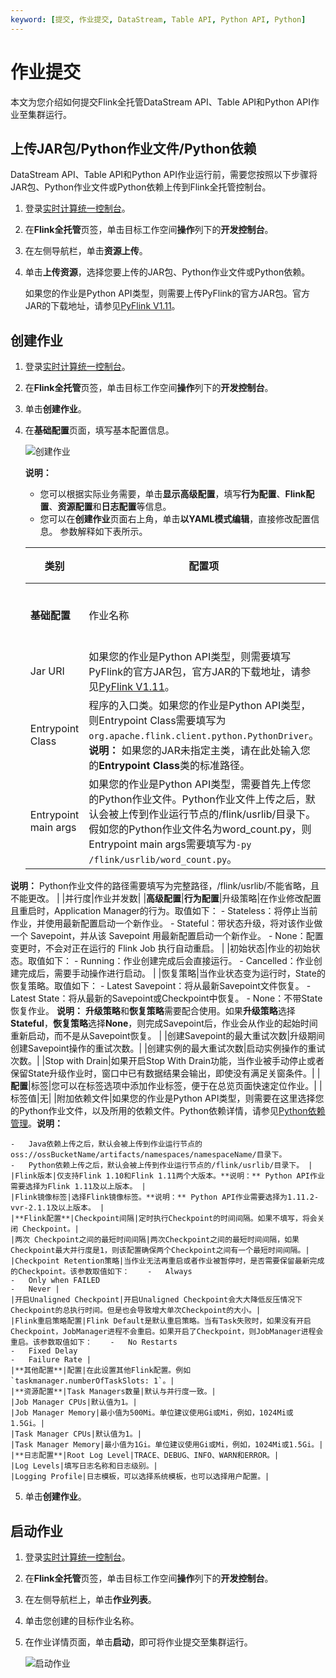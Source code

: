 ```yaml
---
keyword: [提交, 作业提交, DataStream, Table API, Python API, Python]
---
```


# 作业提交

本文为您介绍如何提交Flink全托管DataStream API、Table API和Python API作业至集群运行。

## 上传JAR包/Python作业文件/Python依赖

DataStream API、Table API和Python API作业运行前，需要您按照以下步骤将JAR包、Python作业文件或Python依赖上传到Flink全托管控制台。

1.  登录[实时计算统一控制台](https://realtime-compute.console.aliyun.com/regions/cn-shanghai)。

2.  在**Flink全托管**页签，单击目标工作空间**操作**列下的**开发控制台**。

3.  在左侧导航栏，单击**资源上传**。

4.  单击**上传资源**，选择您要上传的JAR包、Python作业文件或Python依赖。

    如果您的作业是Python API类型，则需要上传PyFlink的官方JAR包。官方JAR的下载地址，请参见[PyFlink V1.11](https://repo1.maven.org/maven2/org/apache/flink/flink-python_2.11/1.11.2/flink-python_2.11-1.11.2.jar)。


## 创建作业

1.  登录[实时计算统一控制台](https://realtime-compute.console.aliyun.com/regions/cn-shanghai)。

2.  在**Flink全托管**页签，单击目标工作空间**操作**列下的**开发控制台**。

3.  单击**创建作业**。

4.  在**基础配置**页面，填写基本配置信息。

    ![创建作业](https://static-aliyun-doc.oss-accelerate.aliyuncs.com/assets/img/zh-CN/9446569951/p132936.png)

    **说明：**

    -   您可以根据实际业务需要，单击**显示高级配置**，填写**行为配置**、**Flink配置**、**资源配置**和**日志配置**等信息。
    -   您可以在**创建作业**页面右上角，单击**以YAML模式编辑**，直接修改配置信息。
    参数解释如下表所示。

    |类别|配置项|说明|
    |--|---|--|
    |**基础配置**|作业名称|作业名称|
    |Jar URI|如果您的作业是Python API类型，则需要填写PyFlink的官方JAR包，官方JAR的下载地址，请参见[PyFlink V1.11](https://repo1.maven.org/maven2/org/apache/flink/flink-python_2.11/1.11.2/flink-python_2.11-1.11.2.jar)。|
    |Entrypoint Class|程序的入口类。如果您的作业是Python API类型，则Entrypoint Class需要填写为`org.apache.flink.client.python.PythonDriver`。**说明：** 如果您的JAR未指定主类，请在此处输入您的**Entrypoint Class**类的标准路径。 |
    |Entrypoint main args|如果您的作业是Python API类型，需要首先上传您的Python作业文件。Python作业文件上传之后，默认会被上传到作业运行节点的/flink/usrlib/目录下。假如您的Python作业文件名为word\_count.py，则Entrypoint main args需要填写为`-py /flink/usrlib/word_count.py`。

**说明：** Python作业文件的路径需要填写为完整路径，/flink/usrlib/不能省略，且不能更改。 |
    |并行度|作业并发数|
    |**高级配置**|**行为配置**|升级策略|在作业修改配置且重启时，Application Manager的行为。取值如下：    -   Stateless：将停止当前作业，并使用最新配置启动一个新作业。
    -   Stateful：带状态升级，将对该作业做一个 Savepoint，并从该 Savepoint 用最新配置启动一个新作业。
    -   None：配置变更时，不会对正在运行的 Flink Job 执行自动重启。 |
    |初始状态|作业的初始状态。取值如下：    -   Running：作业创建完成后会直接运行。
    -   Cancelled：作业创建完成后，需要手动操作进行启动。 |
    |恢复策略|当作业状态变为运行时，State的恢复策略。取值如下：    -   Latest Savepoint：将从最新Savepoint文件恢复。
    -   Latest State：将从最新的Savepoint或Checkpoint中恢复。
    -   None：不带State恢复作业。
**说明：** **升级策略**和**恢复策略**需要配合使用。如果**升级策略**选择**Stateful**，**恢复策略**选择**None**，则完成Savepoint后，作业会从作业的起始时间重新启动，而不是从Savepoint恢复。 |
    |创建Savepoint的最大重试次数|升级期间创建Savepoint操作的重试次数。|
    |创建实例的最大重试次数|启动实例操作的重试次数。|
    |Stop with Drain|如果开启Stop With Drain功能，当作业被手动停止或者保留State升级作业时，窗口中已有数据结果会输出，即使没有满足关窗条件。|
    |**配置**|标签|您可以在标签选项中添加作业标签，便于在总览页面快速定位作业。|
    |标签值|无|
    |附加依赖文件|如果您的作业是Python API类型，则需要在这里选择您的Python作业文件，以及所用的依赖文件。Python依赖详情，请参见[Python依赖管理](https://ci.apache.org/projects/flink/flink-docs-release-1.11/dev/python/table-api-users-guide/dependency_management.html#python-dependency)。**说明：**

    -   Java依赖上传之后，默认会被上传到作业运行节点的oss://ossBucketName/artifacts/namespaces/namespaceName/目录下。
    -   Python依赖上传之后，默认会被上传到作业运行节点的/flink/usrlib/目录下。 |
    |Flink版本|仅支持Flink 1.10和Flink 1.11两个大版本。**说明：** Python API作业需要选择为Flink 1.11及以上版本。 |
    |Flink镜像标签|选择Flink镜像标签。**说明：** Python API作业需要选择为1.11.2-vvr-2.1.1及以上版本。 |
    |**Flink配置**|Checkpoint间隔|定时执行Checkpoint的时间间隔。如果不填写，将会关闭 Checkpoint。|
    |两次 Checkpoint之间的最短时间间隔|两次Checkpoint之间的最短时间间隔，如果Checkpoint最大并行度是1，则该配置确保两个Checkpoint之间有一个最短时间间隔。|
    |Checkpoint Retention策略|当作业无法再重启或者作业被暂停时，是否需要保留最新完成的Checkpoint。该参数取值如下：    -   Always
    -   Only when FAILED
    -   Never |
    |开启Unaligned Checkpoint|开启Unaligned Checkpoint会大大降低反压情况下Checkpoint的总执行时间。但是也会导致增大单次Checkpoint的大小。|
    |Flink重启策略配置|Flink Default是默认重启策略。当有Task失败时，如果没有开启Checkpoint，JobManager进程不会重启。如果开启了Checkpoint，则JobManager进程会重启。该参数取值如下：    -   No Restarts
    -   Fixed Delay
    -   Failure Rate |
    |**其他配置**|配置|在此设置其他Flink配置。例如`taskmanager.numberOfTaskSlots: 1`。|
    |**资源配置**|Task Managers数量|默认与并行度一致。|
    |Job Manager CPUs|默认值为1。|
    |Job Manager Memory|最小值为500Mi。单位建议使用Gi或Mi，例如，1024Mi或1.5Gi。|
    |Task Manager CPUs|默认值为1。|
    |Task Manager Memory|最小值为1Gi。单位建议使用Gi或Mi，例如，1024Mi或1.5Gi。|
    |**日志配置**|Root Log Level|TRACE、DEBUG、INFO、WARN和ERROR。|
    |Log Levels|填写日志名称和日志级别。|
    |Logging Profile|日志模板，可以选择系统模板，也可以选择用户配置。|

5.  单击**创建作业**。


## 启动作业

1.  登录[实时计算统一控制台](https://realtime-compute.console.aliyun.com/regions/cn-shanghai)。

2.  在**Flink全托管**页签，单击目标工作空间**操作**列下的**开发控制台**。

3.  在左侧导航栏上，单击**作业列表**。

4.  单击您创建的目标作业名称。

5.  在作业详情页面，单击**启动**，即可将作业提交至集群运行。

    ![启动作业](https://static-aliyun-doc.oss-accelerate.aliyuncs.com/assets/img/zh-CN/9446569951/p132974.png)


